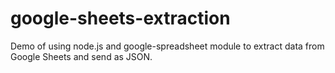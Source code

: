 # google-sheets-extraction

Demo of using node.js and google-spreadsheet module to extract data from Google Sheets and send as JSON.
